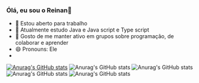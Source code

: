### Ólá, eu sou o Reinan👋

- 🔭 Estou aberto para trabalho
- 🌱 Atualmente estudo Java e Java script e Type script
- 👯 Gosto de me manter ativo em grupos sobre programação, de colaborar e aprender
- 😄 Pronouns: Ele
- 
[![Anurag's GitHub stats](https://github-readme-stats.vercel.app/api?username=reinan-alves)](https://github.com/anuraghazra/github-readme-stats)
![Anurag's GitHub stats](https://github-readme-stats.vercel.app/api?username=reinan-alves&hide=contribs,prs)
![Anurag's GitHub stats](https://github-readme-stats.vercel.app/api?username=reinan-alves&count_private=true)
![Anurag's GitHub stats](https://github-readme-stats.vercel.app/api?username=reinan-alves&show_icons=true)
![Anurag's GitHub stats](https://github-readme-stats.vercel.app/api?username=anuraghazra&show_icons=true&theme=radical)
